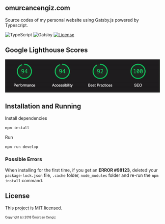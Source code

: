 ## omurcancengiz.com

Source codes of my personal website using Gatsby.js powered by Typescript.

![TypeScript](https://img.shields.io/badge/typescript-%23007ACC.svg?style=for-the-badge&logo=typescript&logoColor=white)
![Gatsby](https://img.shields.io/badge/Gatsby-%23663399.svg?style=for-the-badge&logo=gatsby&logoColor=white)
[![License](https://img.shields.io/github/license/thenewboston-developers/website)](http://opensource.org/licenses/MIT)

## Google Lighthouse Scores

![image description](./src/images/lighthouse-scores.gif)

## Installation and Running

Install dependencies

```javascript
npm install
```

Run

```javascript
npm run develop
```

### Possible Errors

When installing for the first time, if you get an **ERROR #98123**, deleted your `package-lock.json` file, `.cache` folder, `node_modules` folder and re-run the `npm install` command.

## License

This project is [MIT licensed](http://opensource.org/licenses/MIT).

<sub><sup>Copyright (c) 2018 Ömürcan Cengiz</sup></sub>
